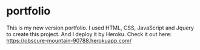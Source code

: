 # portfolio
This is my new version portfolio. I used HTML, CSS, JavaScript and Jquery to create this project. 
And I deploy it by Heroku. Check it out here: https://obscure-mountain-90788.herokuapp.com/
